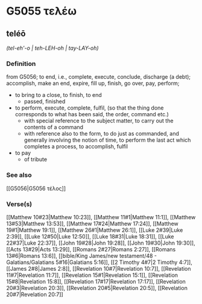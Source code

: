 # G5055 τελέω

## teléō

_(tel-eh'-o | teh-LEH-oh | tay-LAY-oh)_

### Definition

from G5056; to end, i.e., complete, execute, conclude, discharge (a debt); accomplish, make an end, expire, fill up, finish, go over, pay, perform; 

- to bring to a close, to finish, to end
  - passed, finished
- to perform, execute, complete, fulfil, (so that the thing done corresponds to what has been said, the order, command etc.)
  - with special reference to the subject matter, to carry out the contents of a command
  - with reference also to the form, to do just as commanded, and generally involving the notion of time, to perform the last act which completes a process, to accomplish, fulfil
- to pay
  - of tribute

### See also

[[G5056|G5056 τέλος]]

### Verse(s)

[[Matthew 10#23|Matthew 10:23]], [[Matthew 11#1|Matthew 11:1]], [[Matthew 13#53|Matthew 13:53]], [[Matthew 17#24|Matthew 17:24]], [[Matthew 19#1|Matthew 19:1]], [[Matthew 26#1|Matthew 26:1]], [[Luke 2#39|Luke 2:39]], [[Luke 12#50|Luke 12:50]], [[Luke 18#31|Luke 18:31]], [[Luke 22#37|Luke 22:37]], [[John 19#28|John 19:28]], [[John 19#30|John 19:30]], [[Acts 13#29|Acts 13:29]], [[Romans 2#27|Romans 2:27]], [[Romans 13#6|Romans 13:6]], [[bible/King James/new testament/48 - Galatians/Galatians 5#16|Galatians 5:16]], [[2 Timothy 4#7|2 Timothy 4:7]], [[James 2#8|James 2:8]], [[Revelation 10#7|Revelation 10:7]], [[Revelation 11#7|Revelation 11:7]], [[Revelation 15#1|Revelation 15:1]], [[Revelation 15#8|Revelation 15:8]], [[Revelation 17#17|Revelation 17:17]], [[Revelation 20#3|Revelation 20:3]], [[Revelation 20#5|Revelation 20:5]], [[Revelation 20#7|Revelation 20:7]]
